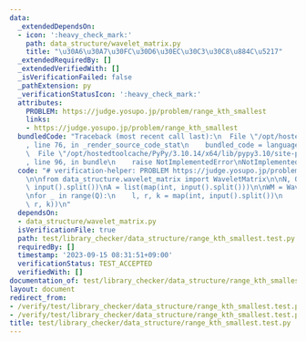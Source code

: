 ```yaml
---
data:
  _extendedDependsOn:
  - icon: ':heavy_check_mark:'
    path: data_structure/wavelet_matrix.py
    title: "\u30A6\u30A7\u30FC\u30D6\u30EC\u30C3\u30C8\u884C\u5217"
  _extendedRequiredBy: []
  _extendedVerifiedWith: []
  _isVerificationFailed: false
  _pathExtension: py
  _verificationStatusIcon: ':heavy_check_mark:'
  attributes:
    PROBLEM: https://judge.yosupo.jp/problem/range_kth_smallest
    links:
    - https://judge.yosupo.jp/problem/range_kth_smallest
  bundledCode: "Traceback (most recent call last):\n  File \"/opt/hostedtoolcache/PyPy/3.10.14/x64/lib/pypy3.10/site-packages/onlinejudge_verify/documentation/build.py\"\
    , line 76, in _render_source_code_stat\n    bundled_code = language.bundle(\n\
    \  File \"/opt/hostedtoolcache/PyPy/3.10.14/x64/lib/pypy3.10/site-packages/onlinejudge_verify/languages/python.py\"\
    , line 96, in bundle\n    raise NotImplementedError\nNotImplementedError\n"
  code: "# verification-helper: PROBLEM https://judge.yosupo.jp/problem/range_kth_smallest\n\
    \n\nfrom data_structure.wavelet_matrix import WaveletMatrix\n\nN, Q = map(int,\
    \ input().split())\nA = list(map(int, input().split()))\n\nWM = WaveletMatrix(A)\n\
    \nfor _ in range(Q):\n    l, r, k = map(int, input().split())\n    print(WM.quantile(l,\
    \ r, k))\n"
  dependsOn:
  - data_structure/wavelet_matrix.py
  isVerificationFile: true
  path: test/library_checker/data_structure/range_kth_smallest.test.py
  requiredBy: []
  timestamp: '2023-09-15 08:31:51+09:00'
  verificationStatus: TEST_ACCEPTED
  verifiedWith: []
documentation_of: test/library_checker/data_structure/range_kth_smallest.test.py
layout: document
redirect_from:
- /verify/test/library_checker/data_structure/range_kth_smallest.test.py
- /verify/test/library_checker/data_structure/range_kth_smallest.test.py.html
title: test/library_checker/data_structure/range_kth_smallest.test.py
---
```


